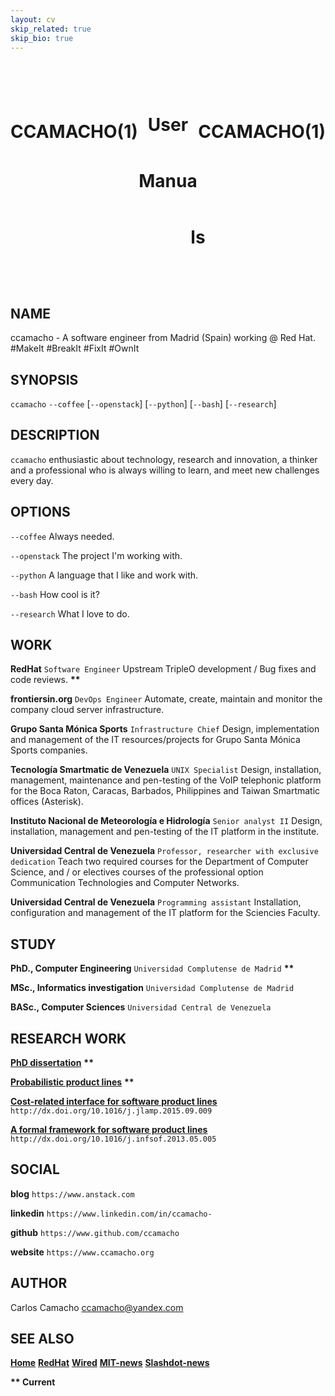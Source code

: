 ```yaml
---
layout: cv
skip_related: true
skip_bio: true
---
```


<br/>
<div id="cv-header">
   <div style="float: left"><h1>CCAMACHO(1)</h1></div>
   <div style="float: right"><h1>CCAMACHO(1)</h1></div>
   <div style="margin: 0 auto; width: 600px;text-align: center;vertical-align: middle;line-height: 90px;"><h1>User Manuals</h1></div>
</div>
<br/>

NAME
----

ccamacho - A software engineer from Madrid (Spain) working @ Red Hat. #MakeIt #BreakIt #FixIt #OwnIt

SYNOPSIS
--------

`ccamacho` `--coffee` [`--openstack`] [`--python`] [`--bash`] [`--research`]

DESCRIPTION
-----------

`ccamacho` enthusiastic about technology, research and innovation,
a thinker and a professional who is always willing to learn, and
meet new challenges every day.

OPTIONS
-------

`--coffee`
  Always needed.

`--openstack`
  The project I'm working with.

`--python`
  A language that I like and work with.

`--bash`
  How cool is it?

`--research`
  What I love to do.

WORK
----

**RedHat** `Software Engineer` Upstream TripleO development / Bug fixes and code reviews. **\*\***

**frontiersin.org** `DevOps Engineer` Automate, create, maintain and monitor the company cloud server infrastructure.

**Grupo Santa Mónica Sports** `Infrastructure Chief` Design, implementation and management of the IT resources/projects for Grupo Santa Mónica Sports companies.

**Tecnología Smartmatic de Venezuela** `UNIX Specialist` Design, installation, management, maintenance and pen-testing of the VoIP telephonic platform for the Boca Raton, Caracas, Barbados, Philippines and Taiwan Smartmatic offices (Asterisk).

**Instituto Nacional de Meteorología e Hidrología** `Senior analyst II` Design, installation, management and pen-testing of the IT platform in the institute.

**Universidad Central de Venezuela** `Professor, researcher with exclusive dedication` Teach two required courses for the Department of Computer Science, and / or electives courses of the professional option Communication Technologies and Computer Networks.

**Universidad Central de Venezuela** `Programming assistant` Installation, configuration and management of the IT platform for the Sciencies Faculty.

STUDY
-----

**PhD., Computer Engineering** `Universidad Complutense de Madrid` **\*\***

**MSc., Informatics investigation** `Universidad Complutense de Madrid`

**BASc., Computer Sciences** `Universidad Central de Venezuela`

RESEARCH WORK
-------------

**[PhD dissertation](http://www.ccamacho.org/phd/resources/00_dissertation.pdf)** **\*\***

**[Probabilistic product lines](http://www.ccamacho.org/phd/resources/03_probabilistic_software_product_lines.pdf)** **\*\***

**[Cost-related interface for software product lines](http://www.ccamacho.org/phd/resources/02_cost-related_interface_for_software_product_lines.pdf)** ``http://dx.doi.org/10.1016/j.jlamp.2015.09.009``

**[A formal framework for software product lines](http://www.ccamacho.org/phd/resources/01_a_formal_framework_for_software_product_lines.pdf)** ``http://dx.doi.org/10.1016/j.infsof.2013.05.005``

SOCIAL
------

**blog** `https://www.anstack.com`

**linkedin** `https://www.linkedin.com/in/ccamacho-`

**github** `https://www.github.com/ccamacho`

**website** `https://www.ccamacho.org`

AUTHOR
------

Carlos Camacho <ccamacho@yandex.com>

SEE ALSO
--------

**[Home](http://www.ccamacho.org)** **[RedHat](https://www.redhat.com)** **[Wired](https://www.wired.com)** **[MIT-news](http://news.mit.edu/)** **[Slashdot-news](https://developers.slashdot.org/)**

**\*\* Current**

